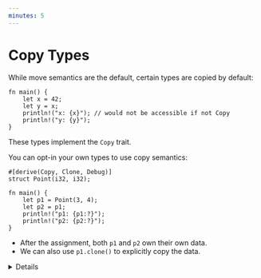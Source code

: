 ```yaml
---
minutes: 5
---
```


# Copy Types

While move semantics are the default, certain types are copied by default:

<!-- mdbook-xgettext: skip -->

```rust,editable
fn main() {
    let x = 42;
    let y = x;
    println!("x: {x}"); // would not be accessible if not Copy
    println!("y: {y}");
}
```

These types implement the `Copy` trait.

You can opt-in your own types to use copy semantics:

<!-- mdbook-xgettext: skip -->

```rust,editable
#[derive(Copy, Clone, Debug)]
struct Point(i32, i32);

fn main() {
    let p1 = Point(3, 4);
    let p2 = p1;
    println!("p1: {p1:?}");
    println!("p2: {p2:?}");
}
```

- After the assignment, both `p1` and `p2` own their own data.
- We can also use `p1.clone()` to explicitly copy the data.

<details>

Copying and cloning are not the same thing:

- Copying refers to bitwise copies of memory regions and does not work on
  arbitrary objects.
- Copying does not allow for custom logic (unlike copy constructors in C++).
- Cloning is a more general operation and also allows for custom behavior by
  implementing the `Clone` trait.
- Copying does not work on types that implement the `Drop` trait.

In the above example, try the following:

- Add a `String` field to `struct Point`. It will not compile because `String`
  is not a `Copy` type.
- Remove `Copy` from the `derive` attribute. The compiler error is now in the
  `println!` for `p1`.
- Show that it works if you clone `p1` instead.

# More to Explore

- Shared references are `Copy`/`Clone`, mutable references are not. This is
  because rust requires that mutable references be exclusive, so while it's
  valid to make a copy of a shared reference, creating a copy of a mutable
  reference would violate Rust's borrowing rules.

</details>
